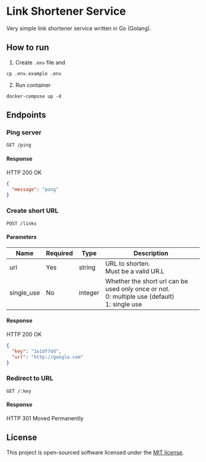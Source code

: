 # Link Shortener Service

Very simple link shortener service written in Go (Golang).

## How to run

1. Create `.env` file and

```shell
cp .env.example .env
```

2. Run container

```shell
docker-compose up -d
```

## Endpoints

### Ping server

```
GET /ping
```

#### Response

HTTP 200 OK
```json
{
  "message": "pong"
}
```

### Create short URL

```
POST /links
```

#### Parameters

| Name       | Required | Type    | Description                                                                                       |
|------------|----------|---------|---------------------------------------------------------------------------------------------------|
| url        | Yes      | string  | URL to shorten.<br>Must be a valid UR.L                                                           |
| single_use | No       | integer | Whether the short url can be used only once or not.<br>0: multiple use (default)<br>1: single use |


#### Response

HTTP 200 OK
```json
{
  "key": "1e1df7dd",
  "url": "http://google.com"
}
```

### Redirect to URL

```
GET /:key
```

#### Response

HTTP 301 Moved Permanently

## License

This project is open-sourced software licensed under the [MIT license](https://opensource.org/licenses/MIT).
